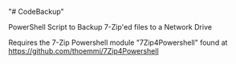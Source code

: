 "# CodeBackup" 

PowerShell Script to Backup 7-Zip'ed files to a Network Drive

Requires the 7-Zip Powershell module "7Zip4Powershell" found at https://github.com/thoemmi/7Zip4Powershell
